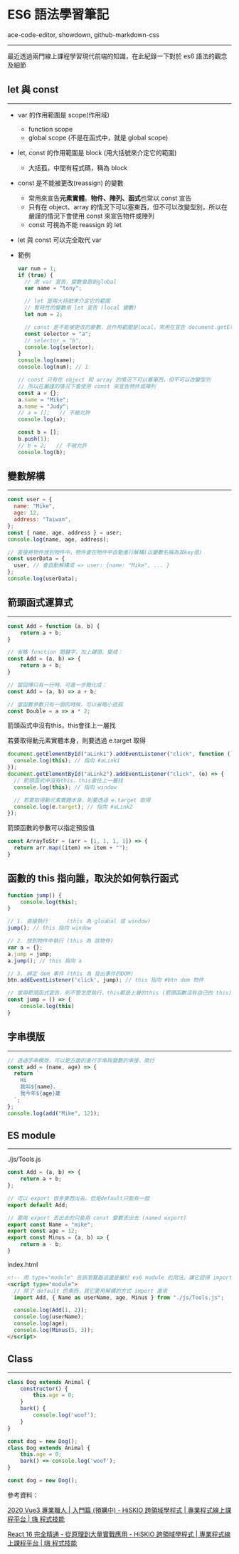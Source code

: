 # ES6 語法學習筆記


ace-code-editor, showdown, github-markdown-css

<!--more-->

---

最近透過兩門線上課程學習現代前端的知識，在此紀錄一下對於 es6 語法的觀念及細節



## let 與 const

------

- var 的作用範圍是 scope(作用域)

  - function scope
  - global scope (不是在函式中，就是 global scope)

- let, const 的作用範圍是 block (用大括號來介定它的範圍)

  - 大括孤，中間有程式碼，稱為 block

- const 是不能被更改(reassign) 的變數

  - 常用來宣告**元素實體**。**物件、陣列、函式**也常以 const 宣告
  - 只有在 object、array 的情況下可以塞東西，但不可以改變型別，所以在嚴謹的情況下會使用 const 來宣告物件或陣列
  - const 可視為不能 reassign 的 let

- let 與 const 可以完全取代 var

- 範例

  ```javascript
  var num = 1;
  if (true) {
    // 用 var 宣告，變數會跑到global
    var name = "tony";

    // let 是用大括號來介定它的範圍
    // 暫時性的變數用 let 宣告 (local 變數)
    let num = 2;

    // const 是不能被更改的變數，且作用範圍是local，常用在宣告 document.getElementById()
    const selector = "a";
    // selector = "b";
    console.log(selector);
  }
  console.log(name);
  console.log(num); // 1

  // const 只有在 object 和 array 的情況下可以塞東西，但不可以改變型別
  // 所以在嚴謹的情況下會使用 const 來宣告物件或陣列
  const a = {};
  a.name = "Mike";
  a.name = "Judy";
  // a = [];   // 不被允許
  console.log(a);

  const b = [];
  b.push(1);
  // b = 2;   // 不被允許
  console.log(b);
  ```

## 變數解構

------

```javascript
const user = {
  name: "Mike",
  age: 12,
  address: "Taiwan",
};
const { name, age, address } = user;
console.log(name, age, address);

// 直接將物件放到物件中，物件會在物件中自動進行解構(以變數名稱為其key值)
const userData = {
  user, // 會自動解構成 => user: {name: "Mike", ... }
};
console.log(userData);
```

## 箭頭函式運算式

------

```javascript
const Add = function (a, b) {
    return a + b;
}

// 省略 function 關鍵字，加上鍵頭，變成：
const Add = (a, b) => {
    return a + b;
}

// 當回傳只有一行時，可進一步簡化成：
const Add = (a, b) => a + b;

// 當函數參數只有一個的時候，可以省略小括孤
const Double = a => a * 2;
```

箭頭函式中沒有this，this會往上一層找

若要取得動元素實體本身，則要透過 e.target 取得

```javascript
document.getElementById("aLink1").addEventListener("click", function () {
  console.log(this); // 指向 #aLink1
});
document.getElementById("aLink2").addEventListener("click", (e) => {
  // 箭頭函式中沒有this，this會往上一層找
  console.log(this); // 指向 window

  // 若要取得動元素實體本身，則要透過 e.target 取得
  console.log(e.target); // 指向 #aLink2
});
```

箭頭函數的參數可以指定預設值

```javascript
const ArrayToStr = (arr = [1, 1, 1, 1]) => {
  return arr.map((item) => item + "");
}
```

## 函數的 this 指向誰，取決於如何執行函式

```javascript
function jump() {
    console.log(this);
}

// 1. 直接執行      (this 為 gloabal 或 window)
jump(); // this 指向 window

// 2. 放到物件中執行 (this 為 該物件)
var a = {};
a.jump = jump;
a.jump(); // this 指向 a

// 3. 綁定 dom 事件 (this 為 發出事件的DOM)
btn.addEventListener('click', jump); // this 指向 #btn dom 物件

// 當用箭頭函式宣告，則不管怎麼執行，this都是上層的this (箭頭函數沒有自己的 this)
const jump = () => {
    console.log(this)
}
```

## 字串模版

------

```javascript
// 透過字串模版，可以更方面的進行字串與變數的串接、換行
const add = (name, age) => {
  return `
    Hi
    我叫${name}，
    我今年${age}歲
  `;
};
console.log(add("Mike", 12));
```

## ES module

------

./js/Tools.js

```javascript
const Add = (a, b) => {
    return a + b;
};

// 可以 export 很多東西出去，但是default只能有一個
export default Add;

// 要用 export 丟出去的只能用 const 變數丟出去 (named export)
export const Name = "mike";
export const age = 12;
export const Minus = (a, b) => {
    return a - b;
}
```

index.html

```html
<!-- 用 type="module" 告訴瀏覽器這邊是屬於 es6 module 的用法，讓它認得 import 指令 -->
<script type="module">
  // 除了 default 的東西，其它要用解構的方式 import 進來
  import Add, { Name as userName, age, Minus } from "./js/Tools.js";

  console.log(Add(1, 2));
  console.log(userName);
  console.log(age);
  console.log(Minus(5, 3));
</script>
```

## Class

------

```javascript
class Dog extends Animal {
    constructor() {
        this.age = 0;
    }
    bark() {
        console.log('woof');
    }
}

const dog = new Dog();
class Dog extends Animal {
    this.age = 0;
    bark() => console.log('woof');
}

const dog = new Dog();
```



參考資料：

[2020 Vue3 專業職人 | 入門篇 (預購中) - HiSKIO 跨領域學程式 | 專業程式線上課程平台 | 嗨 程式技能](https://hiskio.com/courses/286/about)

[React 16 完全精通 - 從原理到大量實戰應用 - HiSKIO 跨領域學程式 | 專業程式線上課程平台 | 嗨 程式技能](https://hiskio.com/courses/215/about)
